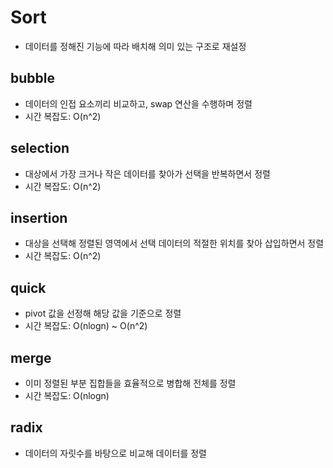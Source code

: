 # Sort

- 데이터를 정해진 기능에 따라 배치해 의미 있는 구조로 재설정

## bubble

- 데이터의 인접 요소끼리 비교하고, swap 연산을 수행하며 정렬
- 시간 복잡도: O(n^2)

## selection

- 대상에서 가장 크거나 작은 데이터를 찾아가 선택을 반복하면서 정렬
- 시간 복잡도: O(n^2)

## insertion

- 대상을 선택해 정렬된 영역에서 선택 데이터의 적절한 위치를 찾아 삽입하면서 정렬
- 시간 복잡도: O(n^2)

## quick

- pivot 값을 선정해 해당 값을 기준으로 정렬
- 시간 복잡도: O(nlogn) ~ O(n^2)

## merge

- 이미 정렬된 부분 집합들을 효율적으로 병합해 전체를 정렬
- 시간 복잡도: O(nlogn)

## radix

- 데이터의 자릿수를 바탕으로 비교해 데이터를 정렬
